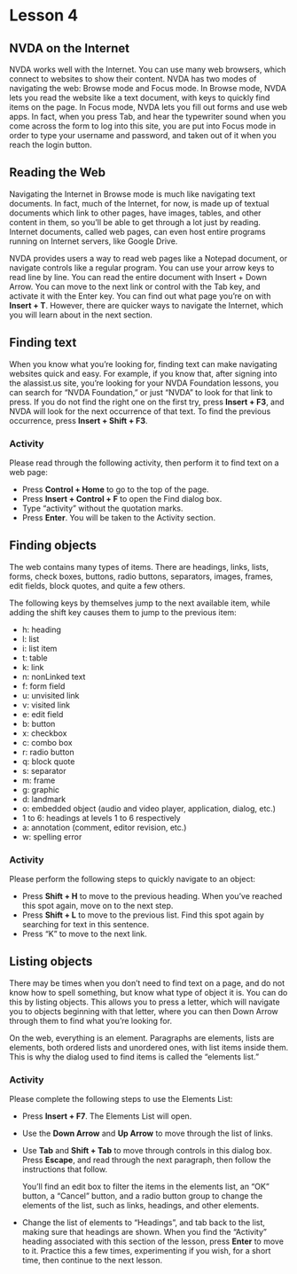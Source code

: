# Lesson 4

## NVDA on the Internet

NVDA works well with the Internet. You can use many web browsers, which
connect to websites to show their content. NVDA has two modes of
navigating the web: Browse mode and Focus mode. In Browse mode, NVDA
lets you read the website like a text document, with keys to quickly
find items on the page. In Focus mode, NVDA lets you fill out forms
and use web apps. In fact, when you press Tab, and hear the typewriter
sound when you come across the form to log into this site, you are put
into Focus mode in order to type your username and password, and taken
out of it when you reach the login button.

## Reading the Web

Navigating the Internet in Browse mode is much like navigating text
documents. In fact, much of the Internet, for now, is made up of
textual documents which link to other pages, have images,
tables, and other content in them, so you’ll be able to get through a
lot just by reading. Internet documents, called web pages, can even
host entire programs running on Internet servers, like Google Drive.

NVDA provides users a way to read web pages like a Notepad document,
or navigate controls like a regular program. You can use your arrow
keys to read line by line. You can read the entire document with
Insert + Down Arrow. You can move to the next link or control with the
Tab key, and activate it with the Enter key. You can find out what
page you’re on with **Insert + T**. However, there are quicker ways to
navigate the Internet, which you will learn about in the next section.

## Finding text

When you know what you’re looking for, finding text can make
navigating websites quick and easy. For example, if you know that,
after signing into the alassist.us site, you’re looking for your NVDA
Foundation lessons, you can search for “NVDA Foundation,” or just “NVDA” to
look for that link to press. If you do not find the right one on the
first try, press **Insert + F3**, and NVDA will look for the next
occurrence of that text. To find the previous occurrence, press
**Insert + Shift + F3**.

### Activity

Please read through the following activity, then perform it to find text on a web page:

- Press **Control + Home** to go to the top of the page.
- Press **Insert + Control + F** to open the Find dialog box.
- Type “activity” without the quotation marks.
- Press **Enter**. You will be taken to the Activity section.

## Finding objects

The web contains many types of items. There are headings, links,
lists, forms, check boxes, buttons, radio buttons, separators, images,
frames, edit fields, block quotes, and quite a few others.

The following keys by themselves jump to the next available item,
while adding the shift key causes them to jump to the previous item:

- h: heading
- l: list
- i: list item
- t: table
- k: link
- n: nonLinked text
- f: form field
- u: unvisited link
- v: visited link
- e: edit field
- b: button
- x: checkbox
- c: combo box
- r: radio button
- q: block quote
- s: separator
- m: frame
- g: graphic
- d: landmark
- o: embedded object (audio and video player, application, dialog, etc.)
- 1 to 6: headings at levels 1 to 6 respectively
- a: annotation (comment, editor revision, etc.)
- w: spelling error

### Activity

Please perform the following steps to quickly navigate to an object:

- Press **Shift + H** to move to the previous heading. When you’ve
  reached this spot again, move on to the next step.
- Press **Shift + L** to move to the previous list. Find this spot
  again by searching for text in this sentence.
- Press “K” to move to the next link.

## Listing objects

There may be times when you don’t need to find text on a page, and do
not know how to spell something, but know what type of object it is.
You can do this by listing objects. This allows you to press a letter,
which will navigate you to objects beginning with that letter, where
you can then Down Arrow through them to find what you’re looking for.

On the web, everything is an element. Paragraphs are elements, lists
are elements, both ordered lists and unordered ones, with list items
inside them. This is why the dialog used to find items is called the
“elements list.”

### Activity

Please complete the following steps to use the Elements List:

- Press **Insert + F7**. The Elements List will open.
- Use the **Down Arrow** and **Up Arrow** to move through the list of links.
- Use **Tab** and **Shift + Tab** to move through controls in this dialog box. Press **Escape**, and read through the next paragraph, then follow the instructions that follow.

  You’ll find an edit box to filter the items in the elements list, an
  “OK” button, a “Cancel” button, and a radio button group to change
  the elements of the list, such as links, headings, and other
  elements.

- Change the list of elements to “Headings”, and tab back to the list,
  making sure that headings are shown. When you find the “Activity”
  heading associated with this section of the lesson, press **Enter**
  to move to it. Practice this a few times, experimenting if you wish,
  for a short time, then continue to the next lesson.
